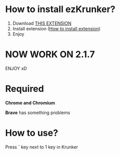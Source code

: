 # How to install ezKrunker?
1. Download [THIS EXTENSION](https://github.com/0x111111/ezKrunker/releases/download/v2.1.7/ezKrunker_v2.1.7.zip)
2. Install extension ([How to install extension](https://www.youtube.com/watch?v=vW8W19W_X0I))
3. Enjoy

# NOW WORK ON 2.1.7
ENJOY xD

# Required
**Chrome and Chromium**

**Brave** has something problems

# How to use?

Press **`** key next to 1 key in Krunker